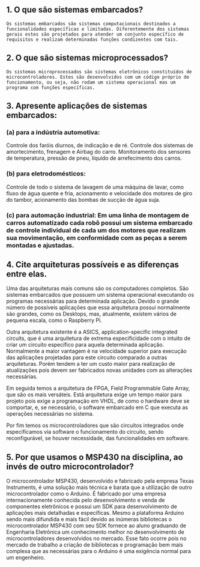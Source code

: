 ## 1. O que são sistemas embarcados?

	Os sistemas embarcados são sistemas computacionais destinados a funcionalidades específicas e limitadas. Diferentemente dos sistemas gerais estes são projetados para atender um conjunto específico de requisitos e realizam determinadas funções condizentes com tais.

## 2. O que são sistemas microprocessados?

	Os sistemas microprocessados são sistemas eletrônicos constituídos de microcontroladores. Estes são desenvolvidos com um código próprio de funcionamento, ou seja, não rodam um sistema operacional mas um programa com funções específicas.

## 3. Apresente aplicações de sistemas embarcados:

### (a) para a indústria automotiva:

Controle dos faróis diurnos, de indicação e de ré. Controle dos sistemas de amortecimento, frenagem e Airbag do carro. Monitoramento dos sensores de temperatura, pressão de pneu, líquido de arrefecimento dos carros.

### (b) para eletrodomésticos:

Controle de todo o sistema de lavagem de uma máquina de lavar, como fluxo de água quente e fria, acionamento e velocidade dos motores de giro do tambor, acionamento das bombas de sucção de água suja.

### (c) para automação industrial: Em uma linha de montagem de carros automatizado cada robô possui um sistema embarcado de controle individual de cada um dos motores que realizam sua movimentação, em conformidade com as peças a serem montadas e ajustadas.


## 4. Cite arquiteturas possíveis e as diferenças entre elas.
Uma das arquiteturas mais comuns são os computadores completos. São sistemas embarcados que possuem um sistema operacional executando os programas necessárias para determinada aplicação. Devido o grande número de possíveis aplicações que essa arquitetura possui normalmente são grandes, como os Desktops, mas, atualmente, existem vários de pequena escala, como o Raspberry Pi.

Outra arquitetura existente é a ASICS, application-specific integrated circuits, que é uma arquitetura de extrema especificidade com o intuito de criar um circuito específico para aquela determinada aplicação. Normalmente a maior vantagem é na velocidade superior para execução das aplicações projetadas para este circuito comparado a outras arquiteturas. Porém tendem a ter um custo maior para realização de atualizações pois devem ser fabricados novas unidades com as alterações necessárias.

Em seguida temos a arquitetura de FPGA, Field Programmable Gate Array, que são os mais versáteis. Está arquitetura exige um tempo maior para projeto pois exige a programação em VHDL, de como o hardware deve se comportar, e, se necessário, o software embarcado em C que executa as operações necessárias no sistema.

Por fim temos os microcontroladores que são circuitos integrados onde especificamos via software o funcionamento do circuito, sendo reconfigurável, se houver necessidade, das funcionalidades em software.

## 5. Por que usamos o MSP430 na disciplina, ao invés de outro microcontrolador?

O microcontrolador MSP430, desenvolvido e fabricado pela empresa Texas Instruments, é uma solução mais técnica e barata que a utilização de outro microcontrolador como o Arduino. É fabricado por uma empresa internacionamente conhecida pelo desenvolvimento e venda de componentes eletrônicos e possui um SDK para desenvolvimento de aplicações mais detalhadas e específicas. Mesmo a plataforma Arduino sendo mais difundida e mais fácil devido as inúmeras bibliotecas o microcontrolador MSP430 com seu SDK fornece ao aluno graduando de Engenharia Eletrônica um conhecimento melhor no desenvolvimento de microcontroladores desenvolvidos no mercado. Esse fato ocorre pois no mercado de trabalho a criação de bibliotecas e programação bem mais complexa que as necessárias para o Arduino é uma exigência normal para um engenheiro.
